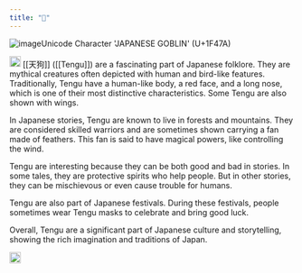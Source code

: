 ```yaml
---
title: "👺"
---
```


![image](https://gyazo.com/dae78870aa64f06bca8d4bec309b5798/thumb/1000)Unicode Character 'JAPANESE GOBLIN' (U+1F47A)

<img src='https://scrapbox.io/api/pages/nishio-en/gpt/icon' alt='gpt.icon' height="19.5"/> [[天狗]] ([[Tengu]]) are a fascinating part of Japanese folklore. They are mythical creatures often depicted with human and bird-like features. Traditionally, Tengu have a human-like body, a red face, and a long nose, which is one of their most distinctive characteristics. Some Tengu are also shown with wings.

In Japanese stories, Tengu are known to live in forests and mountains. They are considered skilled warriors and are sometimes shown carrying a fan made of feathers. This fan is said to have magical powers, like controlling the wind.

Tengu are interesting because they can be both good and bad in stories. In some tales, they are protective spirits who help people. But in other stories, they can be mischievous or even cause trouble for humans.

Tengu are also part of Japanese festivals. During these festivals, people sometimes wear Tengu masks to celebrate and bring good luck.

Overall, Tengu are a significant part of Japanese culture and storytelling, showing the rich imagination and traditions of Japan.

<img src='https://scrapbox.io/api/pages/nishio-en/en/icon' alt='en.icon' height="19.5"/>
